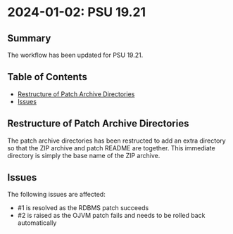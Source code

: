 # 2024-01-02: PSU 19.21

## Summary

The workflow has been updated for PSU 19.21.

## Table of Contents

  * [Restructure of Patch Archive Directories](#restructure-of-patch-archive-directories)
  * [Issues](#issues)

## Restructure of Patch Archive Directories

The patch archive directories has been restructed to add an extra directory so that the ZIP archive and patch README are together. This immediate directory is simply the base name of the ZIP archive.

## Issues

The following issues are affected:

* #1 is resolved as the RDBMS patch succeeds
* #2 is raised as the OJVM patch fails and needs to be rolled back automatically
